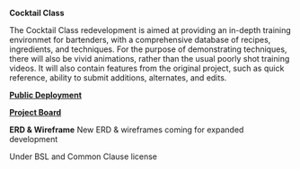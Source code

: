 **Cocktail Class**

The Cocktail Class redevelopment is aimed at providing an in-depth training environmet for bartenders, with a comprehensive database of recipes, ingredients, and techniques. For the purpose of demonstrating techniques, there will also be vivid animations, rather than the usual poorly shot training videos. It will also contain features from the original project, such as quick reference, ability to submit additions, alternates, and edits.

[**Public Deployment**](#)

[**Project Board**](#)

**ERD & Wireframe**
New ERD & wireframes coming for expanded development

Under BSL and Common Clause license
